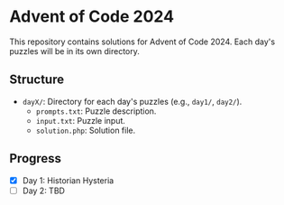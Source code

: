 # Advent of Code 2024

This repository contains solutions for Advent of Code 2024. Each day's puzzles will be in its own directory.

## Structure
- `dayX/`: Directory for each day's puzzles (e.g., `day1/`, `day2/`).
  - `prompts.txt`: Puzzle description.
  - `input.txt`: Puzzle input.
  - `solution.php`: Solution file.

## Progress
- [x] Day 1: Historian Hysteria
- [ ] Day 2: TBD
